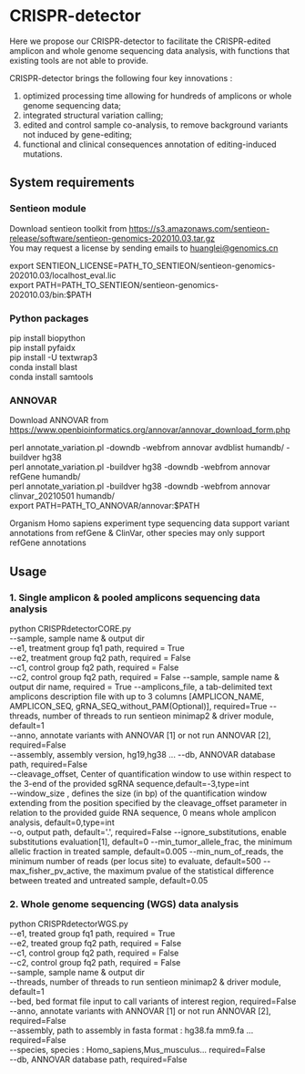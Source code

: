# CRISPR-detector
Here we propose our CRISPR-detector to facilitate the CRISPR-edited amplicon and whole genome sequencing data analysis, with functions that existing tools are not able to provide.   

CRISPR-detector brings the following four key innovations :  
1) optimized processing time allowing for hundreds of amplicons or whole genome sequencing data;   
2) integrated structural variation calling;   
3) edited and control sample co-analysis, to remove background variants not induced by gene-editing;    
4) functional and clinical consequences annotation of editing-induced mutations.  

## System requirements
### Sentieon module
Download sentieon toolkit from
https://s3.amazonaws.com/sentieon-release/software/sentieon-genomics-202010.03.tar.gz  
You may request a license by sending emails to huanglei@genomics.cn

export SENTIEON_LICENSE=PATH_TO_SENTIEON/sentieon-genomics-202010.03/localhost_eval.lic  
export PATH=PATH_TO_SENTIEON/sentieon-genomics-202010.03/bin:$PATH

### Python packages
pip install biopython  
pip install pyfaidx  
pip install -U textwrap3  
conda install blast  
conda install samtools  

### ANNOVAR
Download ANNOVAR from
https://www.openbioinformatics.org/annovar/annovar_download_form.php  
  
perl annotate_variation.pl -downdb -webfrom annovar avdblist humandb/ -buildver hg38  
perl annotate_variation.pl -buildver hg38  -downdb -webfrom annovar refGene humandb/  
perl annotate_variation.pl -buildver hg38  -downdb -webfrom annovar clinvar_20210501 humandb/  
export PATH=PATH_TO_ANNOVAR/annovar:$PATH  
  
Organism Homo sapiens experiment type sequencing data support variant annotations from refGene & ClinVar, other species may only support refGene annotations

## Usage
### 1. Single amplicon & pooled amplicons sequencing data analysis
python CRISPRdetectorCORE.py  
--sample, sample name & output dir  
--e1, treatment group fq1 path, required = True  
--e2, treatment group fq2 path, required = False  
--c1, control group fq2 path, required = False  
--c2, control group fq2 path, required = False
--sample, sample name & output dir name, required = True
--amplicons_file, a tab-delimited text amplicons description file with up to 3 columns [AMPLICON_NAME, AMPLICON_SEQ, gRNA_SEQ_without_PAM(Optional)], required=True
--threads, number of threads to run sentieon minimap2 & driver module, default=1  
--anno, annotate variants with ANNOVAR [1] or not run ANNOVAR [2], required=False  
--assembly, assembly version, hg19,hg38 ...
--db, ANNOVAR database path, required=False  
--cleavage_offset, Center of quantification window to use within respect to the 3-end of the provided sgRNA sequence,default=-3,type=int  
--window_size , defines the size (in bp) of the quantification window extending from the position specified by the cleavage_offset parameter in relation to the provided guide RNA sequence, 0 means whole amplicon analysis, default=0,type=int  
--o, output path, default='.', required=False
--ignore_substitutions, enable substitutions evaluation[1], default=0
--min_tumor_allele_frac, the minimum allelic fraction in treated sample, default=0.005
--min_num_of_reads, the minimum number of reads (per locus site) to evaluate, default=500
--max_fisher_pv_active, the maximum pvalue of the statistical difference between treated and untreated sample, default=0.05

### 2. Whole genome sequencing (WGS) data analysis
python CRISPRdetectorWGS.py   
--e1, treated group fq1 path, required = True  
--e2, treated group fq2 path, required = False  
--c1, control group fq2 path, required = False  
--c2, control group fq2 path, required = False  
--sample, sample name & output dir  
--threads, number of threads to run sentieon minimap2 & driver module, default=1   
--bed, bed format file input to call variants of interest region, required=False   
--anno, annotate variants with ANNOVAR [1] or not run ANNOVAR [2], required=False  
--assembly, path to assembly in fasta format : hg38.fa mm9.fa ... required=False  
--species, species : Homo_sapiens,Mus_musculus... required=False  
--db, ANNOVAR database path, required=False  
